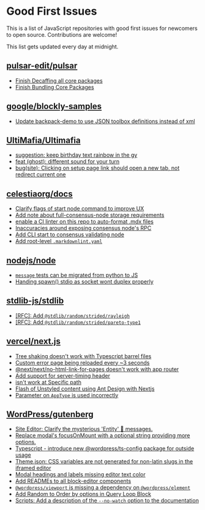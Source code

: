 # Good First Issues

This is a list of JavaScript repositories with good first issues for newcomers to open source. Contributions are welcome!

This list gets updated every day at midnight.

## [pulsar-edit/pulsar](https://github.com/pulsar-edit/pulsar)

- [Finish Decaffing all core packages](https://github.com/pulsar-edit/pulsar/issues/444)
- [Finish Bundling Core Packages](https://github.com/pulsar-edit/pulsar/issues/512)

## [google/blockly-samples](https://github.com/google/blockly-samples)

- [Update backpack-demo to use JSON toolbox definitions instead of xml](https://github.com/google/blockly-samples/issues/1247)

## [UltiMafia/Ultimafia](https://github.com/UltiMafia/Ultimafia)

- [suggestion: keep birthday text rainbow in the gy](https://github.com/UltiMafia/Ultimafia/issues/368)
- [feat (ghost): different sound for your turn](https://github.com/UltiMafia/Ultimafia/issues/347)
- [bug(site): Clicking on setup page link should open a new tab, not redirect current one](https://github.com/UltiMafia/Ultimafia/issues/394)

## [celestiaorg/docs](https://github.com/celestiaorg/docs)

- [Clarify flags of start node command to improve UX](https://github.com/celestiaorg/docs/issues/709)
- [Add note about full-consensus-node storage requirements](https://github.com/celestiaorg/docs/issues/648)
- [enable a CI linter on this repo to auto-format .mdx files](https://github.com/celestiaorg/docs/issues/676)
- [Inaccuracies around exposing consensus node's RPC ](https://github.com/celestiaorg/docs/issues/522)
- [Add CLI start to consensus validating node](https://github.com/celestiaorg/docs/issues/505)
- [Add root-level `.markdownlint.yaml`](https://github.com/celestiaorg/docs/issues/457)

## [nodejs/node](https://github.com/nodejs/node)

- [`message` tests can be migrated from python to JS](https://github.com/nodejs/node/issues/47707)
- [Handing spawn() stdio as socket wont duplex properly](https://github.com/nodejs/node/issues/15714)

## [stdlib-js/stdlib](https://github.com/stdlib-js/stdlib)

- [[RFC]: Add `@stdlib/random/strided/rayleigh`](https://github.com/stdlib-js/stdlib/issues/889)
- [[RFC]: Add `@stdlib/random/strided/pareto-type1`](https://github.com/stdlib-js/stdlib/issues/950)

## [vercel/next.js](https://github.com/vercel/next.js)

- [Tree shaking doesn't work with Typescript barrel files](https://github.com/vercel/next.js/issues/12557)
- [Custom error page being reloaded every ~3 seconds](https://github.com/vercel/next.js/issues/10024)
- [@next/next/no-html-link-for-pages doesn't work with app router](https://github.com/vercel/next.js/issues/51742)
- [Add support for server-timing header](https://github.com/vercel/next.js/issues/12382)
- [isn't work at Specific path ](https://github.com/vercel/next.js/issues/36259)
- [Flash of Unstyled content using Ant Design with Nextjs](https://github.com/vercel/next.js/issues/48483)
- [Parameter on `AppType` is used incorrectly](https://github.com/vercel/next.js/issues/42846)

## [WordPress/gutenberg](https://github.com/WordPress/gutenberg)

- [Site Editor: Clarify the mysterious 'Entity' 👻  messages.](https://github.com/WordPress/gutenberg/issues/47886)
- [Replace modal's focusOnMount with a optional string providing more options.](https://github.com/WordPress/gutenberg/issues/7698)
- [Typescript - introduce new @wordpress/ts-config package for outside usage](https://github.com/WordPress/gutenberg/issues/48954)
- [Theme.json: CSS variables are not generated for non-latin slugs in the iframed editor](https://github.com/WordPress/gutenberg/issues/49711)
- [Modal headings and labels missing editor text color](https://github.com/WordPress/gutenberg/issues/50448)
- [Add READMEs to all block-editor components](https://github.com/WordPress/gutenberg/issues/22891)
- [`@wordpress/viewport` is missing a dependency on `@wordpress/element`](https://github.com/WordPress/gutenberg/issues/41346)
- [Add Random to Order by options in Query Loop Block](https://github.com/WordPress/gutenberg/issues/40481)
- [Scripts: Add a description of the `--no-watch` option to the documentation](https://github.com/WordPress/gutenberg/issues/51695)

